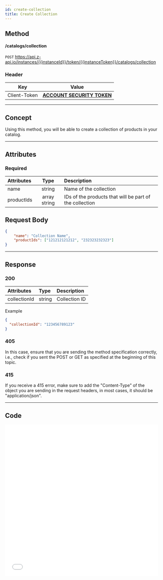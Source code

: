 ```yaml
---
id: create-collection
title: Create Collection
---
```


## Method

#### /catalogs/collection

`POST` https://api.z-api.io/instances/{{instanceId}}/token/{{instanceToken}}/catalogs/collection

### Header

|      Key       |            Value            |
| :------------: |     :-----------------:     |
|  Client-Token  | **[ACCOUNT SECURITY TOKEN](../security/client-token)** |
---

## Concept

Using this method, you will be able to create a collection of products in your catalog.

---

## Attributes

### Required

| Attributes   |  Type        | Description                            |
| :---------- | :----------: | :-------------------------------------- |
| name        | string       | Name of the collection                   |
| productIds  | array string | IDs of the products that will be part of the collection |

## Request Body

```json
{
    "name": "Collection Name",
    "productIds": ["121212121212", "232323232323"]
}
```

---

## Response

### 200

| Attributes      | Type   | Description  |
| :------------- | :----- | :----------   |
| collectionId   | string | Collection ID |

Example

```json
{
  "collectionId": "123456789123"
}
```

### 405

In this case, ensure that you are sending the method specification correctly, i.e., check if you sent the POST or GET as specified at the beginning of this topic.

### 415

If you receive a 415 error, make sure to add the "Content-Type" of the object you are sending in the request headers, in most cases, it should be "application/json".

---

## Code

<iframe src="//api.apiembed.com/?source=https://raw.githubusercontent.com/Z-API/z-api-docs/main/json-examples/create-collection.json&targets=all" frameborder="0" scrolling="no" width="100%" height="500px" seamless></iframe>
